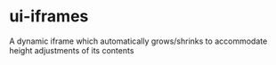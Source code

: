 ui-iframes
==========

A dynamic iframe which automatically grows/shrinks to accommodate height adjustments of its contents
